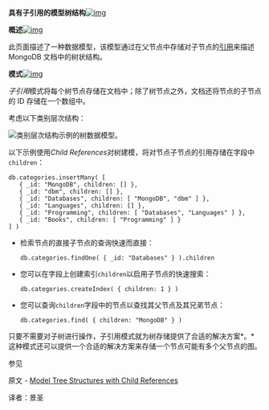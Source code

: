 **具有子引用的模型树结构**[![img](https://www.mongodb.com/docs/manual/assets/link.svg)](https://www.mongodb.com/docs/manual/tutorial/model-tree-structures-with-child-references/#model-tree-structures-with-child-references)

**概述**[![img](https://www.mongodb.com/docs/manual/assets/link.svg)](https://www.mongodb.com/docs/manual/tutorial/model-tree-structures-with-child-references/#overview)

此页面描述了一种数据模型，该模型通过在父节点中存储对子节点的[引用](https://www.mongodb.com/docs/manual/core/data-model-design/#std-label-data-modeling-referencing)来描述 MongoDB 文档中的树状结构。

**模式**[![img](https://www.mongodb.com/docs/manual/assets/link.svg)](https://www.mongodb.com/docs/manual/tutorial/model-tree-structures-with-child-references/#pattern)

*子引用*模式将每个树节点存储在文档中；除了树节点之外，文档还将节点的子节点的 ID 存储在一个数组中。

考虑以下类别层次结构：

![类别层次结构示例的树数据模型。](https://www.mongodb.com/docs/manual/images/data-model-tree.bakedsvg.svg)

以下示例使用*Child References*对树建模，将对节点子节点的引用存储在字段中`children`：

```shell
db.categories.insertMany( [
   { _id: "MongoDB", children: [] },
   { _id: "dbm", children: [] },
   { _id: "Databases", children: [ "MongoDB", "dbm" ] },
   { _id: "Languages", children: [] },
   { _id: "Programming", children: [ "Databases", "Languages" ] },
   { _id: "Books", children: [ "Programming" ] }
] )
```

- 检索节点的直接子节点的查询快速而直接：

  ```shell
  db.categories.findOne( { _id: "Databases" } ).children
  ```

- 您可以在字段上创建索引`children`以启用子节点的快速搜索：

  ```shell
  db.categories.createIndex( { children: 1 } )
  ```

- 您可以查询`children`字段中的节点以查找其父节点及其兄弟节点：

  ```shell
  db.categories.find( { children: "MongoDB" } )
  ```

只要不需要对子树进行操作，子引用模式就为树存储提供了合适的解决方案*。*这种模式还可以提供一个合适的解决方案来存储一个节点可能有多个父节点的图。

 参见

原文 - [Model Tree Structures with Child References]( https://docs.mongodb.com/manual/tutorial/model-tree-structures-with-child-references/ )

译者：景圣
